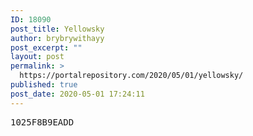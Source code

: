 ```yaml
---
ID: 18090
post_title: Yellowsky
author: brybrywithayy
post_excerpt: ""
layout: post
permalink: >
  https://portalrepository.com/2020/05/01/yellowsky/
published: true
post_date: 2020-05-01 17:24:11
---
```

<pre>1025F8B9EADD</pre>